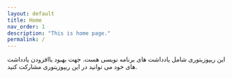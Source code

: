 ```yaml
---
layout: default
title: Home
nav_order: 1
description: "This is home page."
permalink: /
---
```


این ریپوزیتوری شامل یادداشت های برنامه نویسی هست. جهت بهبود یاافزودن یادداشت های خود می توانید در این ریپوزیتوری مشارکت کنید.
